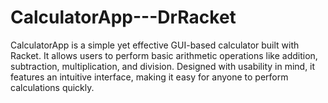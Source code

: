 # CalculatorApp---DrRacket
CalculatorApp is a simple yet effective GUI-based calculator built with Racket. It allows users to perform basic arithmetic operations like addition, subtraction, multiplication, and division. Designed with usability in mind, it features an intuitive interface, making it easy for anyone to perform calculations quickly.
